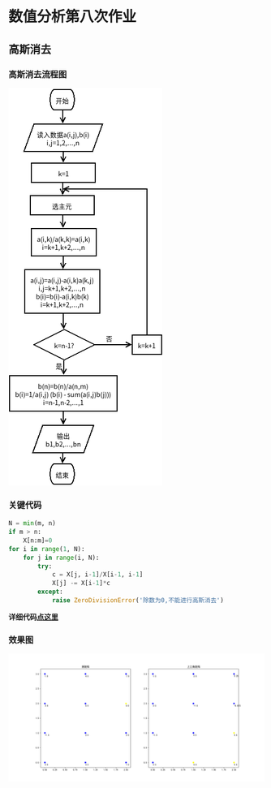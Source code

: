 # 数值分析第八次作业
## 高斯消去
### 高斯消去流程图
![](./gausse.png)
### 关键代码  
```python
N = min(m, n)
if m > n:
    X[n:m]=0
for i in range(1, N):
    for j in range(i, N):
        try:
            c = X[j, i-1]/X[i-1, i-1]
            X[j] -= X[i-1]*c
        except:
            raise ZeroDivisionError('除数为0,不能进行高斯消去')
```
**详细代码[点这里](./gausselimination.py)**
### 效果图
![](./g.png)
